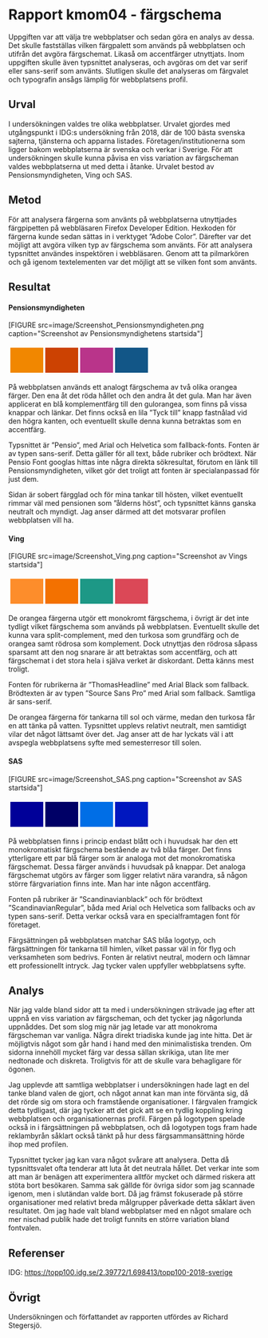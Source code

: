 ---
---
Rapport kmom04 - färgschema
=========================
Uppgiften var att välja tre webbplatser och sedan göra en analys av dessa. Det skulle fastställas vilken färgpalett som används på webbplatsen och utifrån det avgöra färgschemat. Likaså om accentfärger utnyttjats. Inom uppgiften skulle även typsnittet analyseras, och avgöras om det var serif eller sans-serif som använts. Slutligen skulle det analyseras om färgvalet och typografin ansågs lämplig för webbplatsens profil.

Urval
-----------------------
I undersökningen valdes tre olika webbplatser. Urvalet gjordes med utgångspunkt i IDG:s undersökning från 2018, där de 100 bästa svenska sajterna, tjänsterna och apparna listades. Företagen/institutionerna som ligger bakom webbplatserna är svenska och verkar i Sverige. För att undersökningen skulle kunna påvisa en viss variation av färgscheman valdes webbplatserna ut med detta i åtanke. Urvalet bestod av Pensionsmyndigheten, Ving och SAS.

Metod
-----------------------
För att analysera färgerna som använts på webbplatserna utnyttjades färgpipetten på webbläsaren Firefox Developer Edition. Hexkoden för färgerna kunde sedan sättas in i verktyget ”Adobe Color”. Därefter var det möjligt att avgöra vilken typ av färgschema som använts. För att analysera typsnittet användes inspektören i webbläsaren. Genom att ta pilmarkören och gå igenom textelementen var det möjligt att se vilken font som använts.

Resultat
-----------------------
#### Pensionsmyndigheten
[FIGURE src=image/Screenshot_Pensionsmyndigheten.png caption="Screenshot av Pensionsmyndighetens startsida"]

<table style="border-spacing: 4px; border-collapse: separate">
<tr>
<td style="height: 50px; width: 50px; background-color: #f18700">
<td style="height: 50px; width: 50px; background-color: #cc4202">
<td style="height: 50px; width: 50px; background-color: #b9348a">
<td style="height: 50px; width: 50px; background-color: #125687">
</tr>
</table>

På webbplatsen används ett analogt färgschema av två olika orangea färger. Den ena åt det röda hållet och den andra åt det gula. Man har även applicerat en blå komplementfärg till den gulorangea, som finns på vissa knappar och länkar. Det finns också en lila ”Tyck till” knapp fastnålad vid den högra kanten, och eventuellt skulle denna kunna betraktas som en accentfärg.

Typsnittet är ”Pensio”, med Arial och Helvetica som fallback-fonts. Fonten är av typen sans-serif. Detta gäller för all text, både rubriker och brödtext. När Pensio Font googlas hittas inte några direkta sökresultat, förutom en länk till Pensionsmyndigheten, vilket gör det troligt att fonten är specialanpassad för just dem.

Sidan är sobert färgglad och för mina tankar till hösten, vilket eventuellt rimmar väl med pensionen som ”ålderns höst”, och typsnittet känns ganska neutralt och myndigt. Jag anser därmed att det motsvarar profilen webbplatsen vill ha.

#### Ving
[FIGURE src=image/Screenshot_Ving.png caption="Screenshot av Vings startsida"]

<table style="border-spacing: 4px; border-collapse: separate">
<tr>
<td style="height: 50px; width: 50px; background-color: #fd8d2b ">
<td style="height: 50px; width: 50px; background-color: #f37100">
<td style="height: 50px; width: 50px; background-color: #1d9886 ">
<td style="height: 50px; width: 50px; background-color: #db4857">
</tr>
</table>

De orangea färgerna utgör ett monokromt färgschema, i övrigt är det inte tydligt vilket färgschema som används på webbplatsen. Eventuellt skulle det kunna vara split-complement, med den turkosa som grundfärg och de orangea samt rödrosa som komplement. Dock utnyttjas den rödrosa såpass sparsamt att den nog snarare är att betraktas som accentfärg, och att färgschemat i det stora hela i själva verket är diskordant. Detta känns mest troligt.

Fonten för rubrikerna är ”ThomasHeadline” med Arial Black som fallback. Brödtexten är av typen ”Source Sans Pro” med Arial som fallback. Samtliga är sans-serif.

De orangea färgerna för tankarna till sol och värme, medan den turkosa får en att tänka på vatten. Typsnittet upplevs relativt neutralt, men samtidigt vilar det något lättsamt över det. Jag anser att de har lyckats väl i att avspegla webbplatsens syfte med semesterresor till solen.

#### SAS
[FIGURE src=image/Screenshot_SAS.png caption="Screenshot av SAS startsida"]

<table style="border-spacing: 4px; border-collapse: separate">
<tr>
<td style="height: 50px; width: 50px; background-color: #000099 ">
<td style="height: 50px; width: 50px; background-color: #000066 ">
<td style="height: 50px; width: 50px; background-color: #006ee6 ">
<td style="height: 50px; width: 50px; background-color: #0017bf ">
</tr>
</table>

På webbplatsen finns i princip endast blått och i huvudsak har den ett monokromatiskt färgschema bestående av två blåa färger. Det finns ytterligare ett par blå färger som är analoga mot det monokromatiska färgschemat. Dessa färger används i huvudsak på knappar. Det analoga färgschemat utgörs av färger som ligger relativt nära varandra, så någon större färgvariation finns inte. Man har inte någon accentfärg.

Fonten på rubriker är ”Scandinavianblack” och för brödtext  ”ScandinavianRegular”, båda med Arial och Helvetica som fallbacks och av typen sans-serif. Detta verkar också vara en specialframtagen font för företaget.

Färgsättningen på webbplatsen matchar SAS blåa logotyp, och färgsättningen för tankarna till himlen, vilket passar väl in för flyg och verksamheten som bedrivs. Fonten är relativt neutral, modern och lämnar ett professionellt intryck. Jag tycker valen uppfyller webbplatsens syfte.

Analys
-----------------------
När jag valde bland sidor att ta med i undersökningen strävade jag efter att uppnå en viss variation av färgscheman, och det tycker jag någorlunda uppnåddes. Det som slog mig när jag letade var att monokroma färgscheman var vanliga. Några direkt triadiska kunde jag inte hitta. Det är möjligtvis något som går hand i hand med den minimalistiska trenden. Om sidorna innehöll mycket färg var dessa sällan skrikiga, utan lite mer nedtonade och diskreta. Troligtvis för att de skulle vara behagligare för ögonen.

Jag upplevde att samtliga webbplatser i undersökningen hade lagt en del tanke bland valen de gjort, och något annat kan man inte förvänta sig, då det rörde sig om stora och framstående organisationer. I färgvalen framgick detta tydligast, där jag tycker att det gick att se en tydlig koppling kring webbplatsen och organisationernas profil. Färgen på logotypen spelade också in i färgsättningen på webbplatsen, och då logotypen togs fram hade reklambyrån såklart också tänkt på hur dess färgsammansättning hörde ihop med profilen.

Typsnittet tycker jag kan vara något svårare att analysera. Detta då typsnittsvalet ofta tenderar att luta åt det neutrala hållet. Det verkar inte som att man är benägen att experimentera alltför mycket och därmed riskera att stöta bort besökaren. Samma sak gällde för övriga sidor som jag scannade igenom, men i slutändan valde bort. Då jag främst fokuserade på större organisationer med relativt breda målgrupper påverkade detta såklart även resultatet. Om jag hade valt bland webbplatser med en något smalare och mer nischad publik hade det troligt funnits en större variation bland fontvalen.

Referenser
-----------------------
IDG: https://topp100.idg.se/2.39772/1.698413/topp100-2018-sverige

Övrigt
-----------------------
Undersökningen och författandet av rapporten utfördes av Richard Stegersjö.
